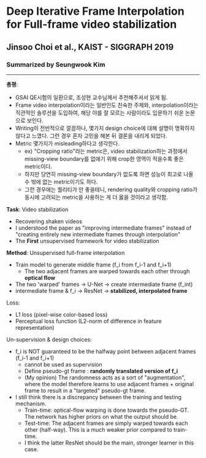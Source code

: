 # Deep Iterative Frame Interpolation for Full-frame video stabilization
## Jinsoo Choi et al., KAIST - SIGGRAPH 2019
### Summarized by Seungwook Kim
---

**총평**:
* GSAI QE시험의 일환으로, 조성현 교수님께서 추천해주셔서 읽게 됨.
* Frame video interpolation이라는 일반인도 친숙한 주제와, interpolation이라는 직관적인 솔루션을 도입하여, 해당 야를 잘 모르는 사람이라도 입문하기 쉬운 논문으로 보인다.
* Writing이 전반적으로 깔끔하나, 몇가지 design choice에 대해 설명이 명확하지 않다고 느꼈다. 그런 경우 혼자 고민을 해본 뒤 결론을 내리게 되었다.
* Metric 몇가지가 misleading하다고 생각한다. 
  * ex) "Cropping ratio"라는 metric은, video stabilization하는 과정에서 missing-view boundary를 없애기 위해 crop한 영역이 적을수록 좋은 metric이다.
  * 하지만 당연히 missing-view boundary가 없도록 하면 성능이 최고로 나올 수 밖에 없는 metric이기도 하다.
  * 그런 경우에는 퀄리티가 안 좋을테니, rendering quality와 cropping ratio가 동시에 고려되는 metric을 사용하는 게 더 옳을 것이라고 생각함.

**Task**: Video stabilization
* Recovering shaken videos
* I understood the paper as "improving intermediate frames" instead of "creating entirely new intermediate frames through interpolation"
* The **First** unsupervised framework for video stabilization

**Method**: Unsupervised full-frame interpolation
* Train model to generate middle frame (f_i from f_i-1 and f_i+1)
  * The two adjacent frames are warped towards each other through **optical flow**
* The two 'warped' frames -> U-Net -> create intermediate frame (f_int)
* intermediate frame & f_i -> ResNet -> **stabilized, interpolated frame**

Loss: 
* L1 loss (pixel-wise color-based loss)
* Perceptual loss function (L2-norm of difference in feature representation)

Un-supervision & design choices:
* f_i is NOT guaranteed to be the halfway point between adjacent frames (f_i-1 and f_i+1)
  * cannot be used as supervision
  * Define pseudo-gt frame : **randomly translated version of f_i**
  * (My opinion) The randomness acts as a sort of "augmentation", where the model therefore learns to use adjacent frames + original frame to result in a "targeted" pseudo-gt frame.
* I still think there is a discrepancy between the training and testing mechanism.
  * Train-time: optical-flow warping is done towards the pseudo-GT. The network has higher priors on what the output should be.
  * Test-time: The adjacent frames are simply warped towards each other (half-way). This is a much weaker prior compared to train-time.
  * I think the latter ResNet should be the main, stronger learner in this case.

